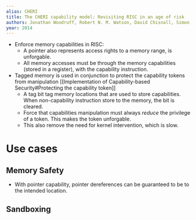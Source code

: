```yaml
---
alias: CHERI
title: The CHERI capability model: Revisiting RISC in an age of risk
authors: Jonathan Woodruff, Robert N. M. Watson, David Chisnall, Simon W. Moore, Jonathan Anderson, Brooks Davis, Ben Laurie, Peter G. Neumann, Robert Norton, Michael Roe
year: 2014
---
```



- Enforce memory capabilities in RISC: 
	- A pointer also represents access rights to a memory range, is unforgable.
	- All memory accesses must be through the memory capabilities (stored in a register), with the capability instruction.
- Tagged memory is used in conjunction to protect the capability tokens from manipulation [[Implementation of Capability-based Security#Protecting the capability token]]
	- A tag bit tag memory locations that are used to store capabilities. When non-capability instruction store to the memory, the bit is cleared.
	- Force that capabilities manipulation must always *reduce* the privilege of a token. This makes the token unforgable.
	- This also remove the need for kernel intervention, which is slow.
	
# Use cases	
## Memory Safety
- With pointer capability, pointer dereferences can be guaranteed to be to the intended location. 
## Sandboxing


